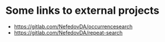 # Some links to external projects

* https://gitlab.com/NefedovDA/occurrencesearch
* https://gitlab.com/NefedovDA/repeat-search

